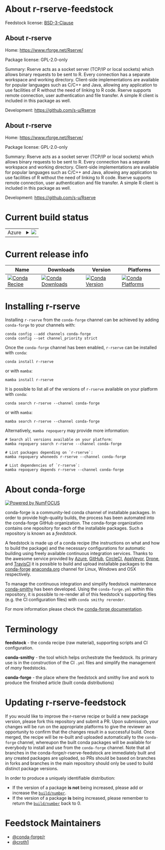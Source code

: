 About r-rserve-feedstock
========================

Feedstock license: [BSD-3-Clause](https://github.com/conda-forge/r-rserve-feedstock/blob/main/LICENSE.txt)


About r-rserve
--------------

Home: https://www.rforge.net/Rserve/

Package license: GPL-2.0-only

Summary: Rserve acts as a socket server (TCP/IP or local sockets)  which allows binary requests to be sent to R. Every connection has a separate workspace and working directory. Client-side implementations are available for popular languages such as C/C++ and Java, allowing any application to use facilities of R without the need of linking to R code. Rserve supports remote connection, user authentication and file transfer. A simple R client is included in this package as well.

Development: https://github.com/s-u/Rserve

About r-rserve
--------------

Home: https://www.rforge.net/Rserve/

Package license: GPL-2.0-only

Summary: Rserve acts as a socket server (TCP/IP or local sockets)  which allows binary requests to be sent to R. Every connection has a separate workspace and working directory. Client-side implementations are available for popular languages such as C/C++ and Java, allowing any application to use facilities of R without the need of linking to R code. Rserve supports remote connection, user authentication and file transfer. A simple R client is included in this package as well.

Development: https://github.com/s-u/Rserve

Current build status
====================


<table>
    
  <tr>
    <td>Azure</td>
    <td>
      <details>
        <summary>
          <a href="https://dev.azure.com/conda-forge/feedstock-builds/_build/latest?definitionId=5775&branchName=main">
            <img src="https://dev.azure.com/conda-forge/feedstock-builds/_apis/build/status/r-rserve-feedstock?branchName=main">
          </a>
        </summary>
        <table>
          <thead><tr><th>Variant</th><th>Status</th></tr></thead>
          <tbody><tr>
              <td>linux_64_r_base4.3</td>
              <td>
                <a href="https://dev.azure.com/conda-forge/feedstock-builds/_build/latest?definitionId=5775&branchName=main">
                  <img src="https://dev.azure.com/conda-forge/feedstock-builds/_apis/build/status/r-rserve-feedstock?branchName=main&jobName=linux&configuration=linux%20linux_64_r_base4.3" alt="variant">
                </a>
              </td>
            </tr><tr>
              <td>linux_64_r_base4.4</td>
              <td>
                <a href="https://dev.azure.com/conda-forge/feedstock-builds/_build/latest?definitionId=5775&branchName=main">
                  <img src="https://dev.azure.com/conda-forge/feedstock-builds/_apis/build/status/r-rserve-feedstock?branchName=main&jobName=linux&configuration=linux%20linux_64_r_base4.4" alt="variant">
                </a>
              </td>
            </tr><tr>
              <td>osx_64_r_base4.3</td>
              <td>
                <a href="https://dev.azure.com/conda-forge/feedstock-builds/_build/latest?definitionId=5775&branchName=main">
                  <img src="https://dev.azure.com/conda-forge/feedstock-builds/_apis/build/status/r-rserve-feedstock?branchName=main&jobName=osx&configuration=osx%20osx_64_r_base4.3" alt="variant">
                </a>
              </td>
            </tr><tr>
              <td>osx_64_r_base4.4</td>
              <td>
                <a href="https://dev.azure.com/conda-forge/feedstock-builds/_build/latest?definitionId=5775&branchName=main">
                  <img src="https://dev.azure.com/conda-forge/feedstock-builds/_apis/build/status/r-rserve-feedstock?branchName=main&jobName=osx&configuration=osx%20osx_64_r_base4.4" alt="variant">
                </a>
              </td>
            </tr><tr>
              <td>osx_arm64_r_base4.3</td>
              <td>
                <a href="https://dev.azure.com/conda-forge/feedstock-builds/_build/latest?definitionId=5775&branchName=main">
                  <img src="https://dev.azure.com/conda-forge/feedstock-builds/_apis/build/status/r-rserve-feedstock?branchName=main&jobName=osx&configuration=osx%20osx_arm64_r_base4.3" alt="variant">
                </a>
              </td>
            </tr><tr>
              <td>osx_arm64_r_base4.4</td>
              <td>
                <a href="https://dev.azure.com/conda-forge/feedstock-builds/_build/latest?definitionId=5775&branchName=main">
                  <img src="https://dev.azure.com/conda-forge/feedstock-builds/_apis/build/status/r-rserve-feedstock?branchName=main&jobName=osx&configuration=osx%20osx_arm64_r_base4.4" alt="variant">
                </a>
              </td>
            </tr><tr>
              <td>win_64_r_base4.3</td>
              <td>
                <a href="https://dev.azure.com/conda-forge/feedstock-builds/_build/latest?definitionId=5775&branchName=main">
                  <img src="https://dev.azure.com/conda-forge/feedstock-builds/_apis/build/status/r-rserve-feedstock?branchName=main&jobName=win&configuration=win%20win_64_r_base4.3" alt="variant">
                </a>
              </td>
            </tr><tr>
              <td>win_64_r_base4.4</td>
              <td>
                <a href="https://dev.azure.com/conda-forge/feedstock-builds/_build/latest?definitionId=5775&branchName=main">
                  <img src="https://dev.azure.com/conda-forge/feedstock-builds/_apis/build/status/r-rserve-feedstock?branchName=main&jobName=win&configuration=win%20win_64_r_base4.4" alt="variant">
                </a>
              </td>
            </tr>
          </tbody>
        </table>
      </details>
    </td>
  </tr>
</table>

Current release info
====================

| Name | Downloads | Version | Platforms |
| --- | --- | --- | --- |
| [![Conda Recipe](https://img.shields.io/badge/recipe-r--rserve-green.svg)](https://anaconda.org/conda-forge/r-rserve) | [![Conda Downloads](https://img.shields.io/conda/dn/conda-forge/r-rserve.svg)](https://anaconda.org/conda-forge/r-rserve) | [![Conda Version](https://img.shields.io/conda/vn/conda-forge/r-rserve.svg)](https://anaconda.org/conda-forge/r-rserve) | [![Conda Platforms](https://img.shields.io/conda/pn/conda-forge/r-rserve.svg)](https://anaconda.org/conda-forge/r-rserve) |

Installing r-rserve
===================

Installing `r-rserve` from the `conda-forge` channel can be achieved by adding `conda-forge` to your channels with:

```
conda config --add channels conda-forge
conda config --set channel_priority strict
```

Once the `conda-forge` channel has been enabled, `r-rserve` can be installed with `conda`:

```
conda install r-rserve
```

or with `mamba`:

```
mamba install r-rserve
```

It is possible to list all of the versions of `r-rserve` available on your platform with `conda`:

```
conda search r-rserve --channel conda-forge
```

or with `mamba`:

```
mamba search r-rserve --channel conda-forge
```

Alternatively, `mamba repoquery` may provide more information:

```
# Search all versions available on your platform:
mamba repoquery search r-rserve --channel conda-forge

# List packages depending on `r-rserve`:
mamba repoquery whoneeds r-rserve --channel conda-forge

# List dependencies of `r-rserve`:
mamba repoquery depends r-rserve --channel conda-forge
```


About conda-forge
=================

[![Powered by
NumFOCUS](https://img.shields.io/badge/powered%20by-NumFOCUS-orange.svg?style=flat&colorA=E1523D&colorB=007D8A)](https://numfocus.org)

conda-forge is a community-led conda channel of installable packages.
In order to provide high-quality builds, the process has been automated into the
conda-forge GitHub organization. The conda-forge organization contains one repository
for each of the installable packages. Such a repository is known as a *feedstock*.

A feedstock is made up of a conda recipe (the instructions on what and how to build
the package) and the necessary configurations for automatic building using freely
available continuous integration services. Thanks to the awesome service provided by
[Azure](https://azure.microsoft.com/en-us/services/devops/), [GitHub](https://github.com/),
[CircleCI](https://circleci.com/), [AppVeyor](https://www.appveyor.com/),
[Drone](https://cloud.drone.io/welcome), and [TravisCI](https://travis-ci.com/)
it is possible to build and upload installable packages to the
[conda-forge](https://anaconda.org/conda-forge) [anaconda.org](https://anaconda.org/)
channel for Linux, Windows and OSX respectively.

To manage the continuous integration and simplify feedstock maintenance
[conda-smithy](https://github.com/conda-forge/conda-smithy) has been developed.
Using the ``conda-forge.yml`` within this repository, it is possible to re-render all of
this feedstock's supporting files (e.g. the CI configuration files) with ``conda smithy rerender``.

For more information please check the [conda-forge documentation](https://conda-forge.org/docs/).

Terminology
===========

**feedstock** - the conda recipe (raw material), supporting scripts and CI configuration.

**conda-smithy** - the tool which helps orchestrate the feedstock.
                   Its primary use is in the construction of the CI ``.yml`` files
                   and simplify the management of *many* feedstocks.

**conda-forge** - the place where the feedstock and smithy live and work to
                  produce the finished article (built conda distributions)


Updating r-rserve-feedstock
===========================

If you would like to improve the r-rserve recipe or build a new
package version, please fork this repository and submit a PR. Upon submission,
your changes will be run on the appropriate platforms to give the reviewer an
opportunity to confirm that the changes result in a successful build. Once
merged, the recipe will be re-built and uploaded automatically to the
`conda-forge` channel, whereupon the built conda packages will be available for
everybody to install and use from the `conda-forge` channel.
Note that all branches in the conda-forge/r-rserve-feedstock are
immediately built and any created packages are uploaded, so PRs should be based
on branches in forks and branches in the main repository should only be used to
build distinct package versions.

In order to produce a uniquely identifiable distribution:
 * If the version of a package **is not** being increased, please add or increase
   the [``build/number``](https://docs.conda.io/projects/conda-build/en/latest/resources/define-metadata.html#build-number-and-string).
 * If the version of a package **is** being increased, please remember to return
   the [``build/number``](https://docs.conda.io/projects/conda-build/en/latest/resources/define-metadata.html#build-number-and-string)
   back to 0.

Feedstock Maintainers
=====================

* [@conda-forge/r](https://github.com/conda-forge/r/)
* [@croth1](https://github.com/croth1/)

